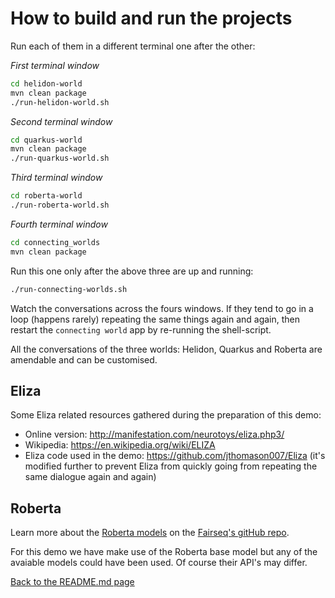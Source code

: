 # How to build and run the projects

Run each of them in a different terminal one after the other:

_First terminal window_
```bash
cd helidon-world
mvn clean package
./run-helidon-world.sh
```

_Second terminal window_
```bash
cd quarkus-world
mvn clean package
./run-quarkus-world.sh
```

_Third terminal window_
```bash
cd roberta-world
./run-roberta-world.sh
```

_Fourth terminal window_
```bash
cd connecting_worlds
mvn clean package
```

Run this one only after the above three are up and running:

```bash
./run-connecting-worlds.sh
```

Watch the conversations across the fours windows. If they tend to go in a loop (happens rarely) repeating the same things again and again, then restart the `connecting world` app by re-running the shell-script.

All the conversations of the three worlds: Helidon, Quarkus and Roberta are amendable and can be customised.

## Eliza

Some Eliza related resources gathered during the preparation of this demo:
- Online version: http://manifestation.com/neurotoys/eliza.php3/
- Wikipedia: https://en.wikipedia.org/wiki/ELIZA
- Eliza code used in the demo: https://github.com/jthomason007/Eliza (it's modified further to prevent Eliza from quickly going from repeating the same dialogue again and again)

## Roberta

Learn more about the [Roberta models](https://github.com/pytorch/fairseq/blob/master/examples/roberta/README.md#pre-trained-models) on the [Fairseq's gitHub repo](https://github.com/pytorch/fairseq/blob/master/examples/roberta/README.md).

For this demo we have make use of the Roberta base model but any of the avaiable models could have been used. Of course their API's may differ.

[Back to the README.md page](./README.md)